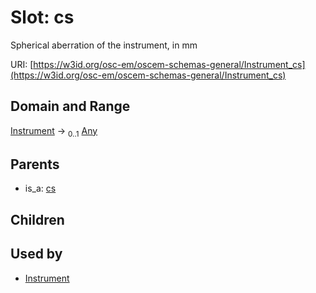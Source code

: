 
# Slot: cs

Spherical aberration of the instrument, in mm

URI: [https://w3id.org/osc-em/oscem-schemas-general/Instrument_cs](https://w3id.org/osc-em/oscem-schemas-general/Instrument_cs)


## Domain and Range

[Instrument](Instrument.md) &#8594;  <sub>0..1</sub> [Any](Any.md)

## Parents

 *  is_a: [cs](cs.md)

## Children


## Used by

 * [Instrument](Instrument.md)
